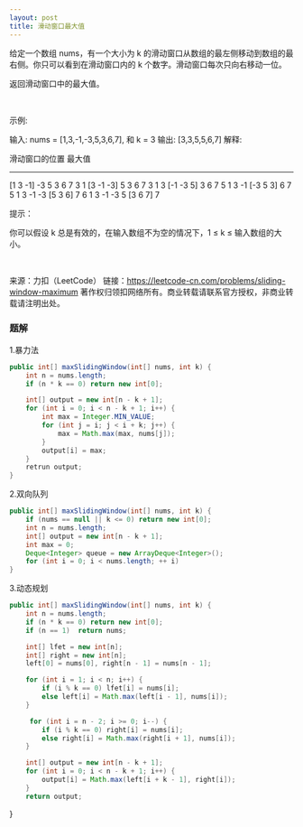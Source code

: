 ```yaml
---
layout: post
title: 滑动窗口最大值
---
```

给定一个数组 nums，有一个大小为 k 的滑动窗口从数组的最左侧移动到数组的最右侧。你只可以看到在滑动窗口内的 k 个数字。滑动窗口每次只向右移动一位。

返回滑动窗口中的最大值。

 

示例:

输入: nums = [1,3,-1,-3,5,3,6,7], 和 k = 3
输出: [3,3,5,5,6,7] 
解释: 

  滑动窗口的位置                最大值
---------------               -----
[1  3  -1] -3  5  3  6  7       3
 1 [3  -1  -3] 5  3  6  7       3
 1  3 [-1  -3  5] 3  6  7       5
 1  3  -1 [-3  5  3] 6  7       5
 1  3  -1  -3 [5  3  6] 7       6
 1  3  -1  -3  5 [3  6  7]      7
 

提示：

你可以假设 k 总是有效的，在输入数组不为空的情况下，1 ≤ k ≤ 输入数组的大小。

 

来源：力扣（LeetCode）
链接：https://leetcode-cn.com/problems/sliding-window-maximum
著作权归领扣网络所有。商业转载请联系官方授权，非商业转载请注明出处。

### 题解
1.暴力法
``` java
public int[] maxSlidingWindow(int[] nums, int k) {
    int n = nums.length;
    if (n * k == 0) return new int[0];

    int[] output = new int[n - k + 1];
    for (int i = 0; i < n - k + 1; i++) {
        int max = Integer.MIN_VALUE;
        for (int j = i; j < i + k; j++) {
            max = Math.max(max, nums[j]);
        }
        output[i] = max;
    }
    retrun output;
}
```  
2.双向队列
``` java
public int[] maxSlidingWindow(int[] nums, int k) {
    if (nums == null || k <= 0) return new int[0];
    int n = nums.length;
    int[] output = new int[n - k + 1];
    int max = 0;
    Deque<Integer> queue = new ArrayDeque<Integer>();
    for (int i = 0; i < nums.length; ++ i) 
}

```

3.动态规划

``` java
public int[] maxSlidingWindow(int[] nums, int k) {
    int n = nums.length;
    if (n * k == 0) return new int[0];
    if (n == 1)  return nums;

    int[] lfet = new int[n];
    int[] right = new int[n];
    left[0] = nums[0], right[n - 1] = nums[n - 1];

    for (int i = 1; i < n; i++) {
        if (i % k == 0) lfet[i] = nums[i];
        else left[i] = Math.max(left[i - 1], nums[i]);
    }

     for (int i = n - 2; i >= 0; i--) {
        if (i % k == 0) right[i] = nums[i];
        else right[i] = Math.max(right[i + 1], nums[i]);
    }

    int[] output = new int[n - k + 1];
    for (int i = 0; i < n - k + 1; i++) {
        output[i] = Math.max(left[i + k - 1], right[i]);
    }
    return output;
```  





}